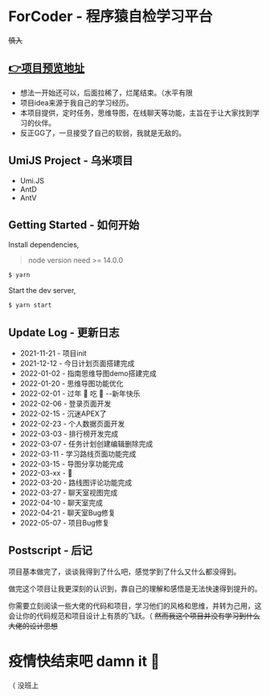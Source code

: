 # ForCoder - 程序猿自检学习平台

~~慎入~~
## [👉项目预览地址](http://101.43.25.47/web#/hotInfo)  

- 想法一开始还可以，后面拉稀了，烂尾结束。（水平有限
- 项目idea来源于我自己的学习经历。
- 本项目提供，定时任务，思维导图，在线聊天等功能，主旨在于让大家找到学习的伙伴。
- 反正GG了，一旦接受了自己的软弱，我就是无敌的。

## UmiJS Project - 乌米项目

- Umi.JS
- AntD
- AntV

## Getting Started - 如何开始


Install dependencies,


> node version need >= 14.0.0

```bash
$ yarn
```

Start the dev server,

```bash
$ yarn start
```

## Update Log - 更新日志

- 2021-11-21 - 项目init
- 2021-12-12 - 今日计划页面搭建完成
- 2022-01-02 - 指南思维导图demo搭建完成
- 2022-01-20 - 思维导图功能优化
- 2022-02-01 - 过年 🧨 吃 🥟 --新年快乐
- 2022-02-06 - 登录页面开发
- 2022-02-15 - 沉迷APEX了
- 2022-02-23 - 个人数据页面开发
- 2022-03-03 - 排行榜开发完成
- 2022-03-07 - 任务计划创建编辑删除完成
- 2022-03-11 - 学习路线页面功能完成
- 2022-03-15 - 导图分享功能完成
- 2022-03-xx - 🥺
- 2022-03-20 - 路线图评论功能完成
- 2022-03-27 - 聊天室视图完成
- 2022-04-10 - 聊天室完成
- 2022-04-21 - 聊天室Bug修复
- 2022-05-07 - 项目Bug修复


## Postscript - 后记

 项目基本做完了，谈谈我得到了什么吧，感觉学到了什么又什么都没得到。

 做完这个项目让我更深刻的认识到，靠自己的理解和感悟是无法快速得到提升的。

 你需要立刻阅读一些大佬的代码和项目，学习他们的风格和思维，并转为己用，这会让你的代码规范和项目设计上有质的飞跃。（ ~~然而我这个项目并没有学习到什么大佬的设计思想~~

# 疫情快结束吧 damn it 🖕 
（ 没班上 

